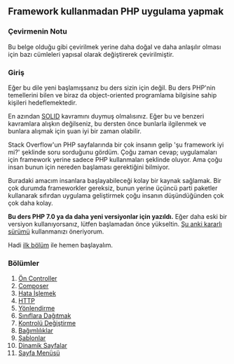 ## Framework kullanmadan PHP uygulama yapmak

### Çevirmenin Notu
Bu belge olduğu gibi çevirilmek yerine daha doğal ve daha anlaşılır olması için bazı cümleleri yapısal olarak değiştirerek çevirilmiştir.

### Giriş

Eğer bu dile yeni başlamışsanız bu ders sizin için değil. Bu ders PHP'nin temellerini bilen ve biraz da object-oriented programlama bilgisine sahip kişileri hedeflemektedir.

En azından [SOLID](http://en.wikipedia.org/wiki/SOLID_%28object-oriented_design%29) kavramını duymuş olmalısınız. Eğer bu ve benzeri kavramlara alışkın değilseniz, bu dersten önce bunlarla ilgilenmek ve bunlara alışmak için şuan iyi bir zaman olabilir.

Stack Overflow'un PHP sayfalarında bir çok insanın gelip 'şu framework iyi mi?' şeklinde soru sorduğunu gördüm. Çoğu zaman cevap; uygulamaları için framework yerine sadece PHP kullanmaları şeklinde oluyor. Ama çoğu insan bunun için nereden başlaması gerektiğini bilmiyor.

Buradaki amacım insanlara başlayabileceği kolay bir kaynak sağlamak. Bir çok durumda frameworkler gereksiz, bunun yerine üçüncü parti paketler kullanarak sıfırdan uygulama geliştirmek çoğu insanın düşündüğünden çok çok daha kolay.

**Bu ders PHP 7.0 ya da daha yeni versiyonlar için yazıldı.** Eğer daha eski bir versiyon kullanıyorsanız, lütfen başlamadan önce yükseltin. [Şu anki kararlı sürümü](http://php.net/downloads.php) kullanmanızı öneriyorum.

Hadi [ilk bölüm](01-front-controller.md) ile hemen başlayalım.

### Bölümler

1. [Ön Controller](01-front-controller.md)
2. [Composer](02-composer.md)
3. [Hata İşlemek](03-error-handler.md)
4. [HTTP](04-http.md)
5. [Yönlendirme](05-router.md)
6. [Sınıflara Dağıtmak](06-dispatching-to-a-class.md)
7. [Kontrolü Değiştirme](07-inversion-of-control.md)
8. [Bağımlılıklar](08-dependency-injector.md)
9. [Şablonlar](09-templating.md)
10. [Dinamik Sayfalar](10-dynamic-pages.md)
11. [Sayfa Menüsü](11-page-menu.md)
